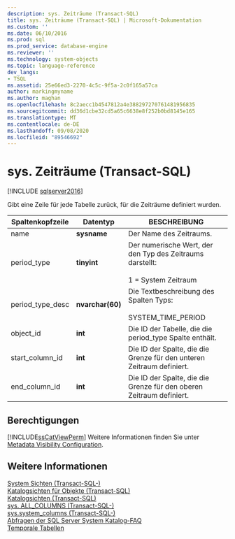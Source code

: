 ```yaml
---
description: sys. Zeiträume (Transact-SQL)
title: sys. Zeiträume (Transact-SQL) | Microsoft-Dokumentation
ms.custom: ''
ms.date: 06/10/2016
ms.prod: sql
ms.prod_service: database-engine
ms.reviewer: ''
ms.technology: system-objects
ms.topic: language-reference
dev_langs:
- TSQL
ms.assetid: 25e66ed3-2270-4c5c-9f5a-2c0f165a57ca
author: markingmyname
ms.author: maghan
ms.openlocfilehash: 8c2aecc1b4547812a4e388297270761481956835
ms.sourcegitcommit: dd36d1cbe32cd5a65c6638e8f252b0bd8145e165
ms.translationtype: MT
ms.contentlocale: de-DE
ms.lasthandoff: 09/08/2020
ms.locfileid: "89546692"
---
```

# <a name="sysperiods-transact-sql"></a>sys. Zeiträume (Transact-SQL)
[!INCLUDE [sqlserver2016](../../includes/applies-to-version/sqlserver2016.md)]

  Gibt eine Zeile für jede Tabelle zurück, für die Zeiträume definiert wurden.  
  
|Spaltenkopfzeile|Datentyp|BESCHREIBUNG|  
|-------------------|---------------|-----------------|  
|name|**sysname**|Der Name des Zeitraums.|  
|period_type|**tinyint**|Der numerische Wert, der den Typ des Zeitraums darstellt:<br /><br /> 1 = System Zeitraum|  
|period_type_desc|**nvarchar(60)**|Die Textbeschreibung des Spalten Typs:<br /><br /> SYSTEM_TIME_PERIOD|  
|object_id|**int**|Die ID der Tabelle, die die period_type Spalte enthält.|  
|start_column_id|**int**|Die ID der Spalte, die die Grenze für den unteren Zeitraum definiert.|  
|end_column_id|**int**|Die ID der Spalte, die die Grenze für den oberen Zeitraum definiert.|  
  
## <a name="permissions"></a>Berechtigungen  
 [!INCLUDE[ssCatViewPerm](../../includes/sscatviewperm-md.md)] Weitere Informationen finden Sie unter [Metadata Visibility Configuration](../../relational-databases/security/metadata-visibility-configuration.md).  
  
## <a name="see-also"></a>Weitere Informationen  
 [System Sichten &#40;Transact-SQL-&#41;](https://msdn.microsoft.com/library/35a6161d-7f43-4e00-bcd3-3091f2015e90)   
 [Katalogsichten für Objekte &#40;Transact-SQL&#41;](../../relational-databases/system-catalog-views/object-catalog-views-transact-sql.md)   
 [Katalogsichten &#40;Transact-SQL&#41;](../../relational-databases/system-catalog-views/catalog-views-transact-sql.md)   
 [sys. ALL_COLUMNS &#40;Transact-SQL-&#41;](../../relational-databases/system-catalog-views/sys-all-columns-transact-sql.md)   
 [sys.system_columns &#40;Transact-SQL-&#41;](../../relational-databases/system-catalog-views/sys-system-columns-transact-sql.md)   
 [Abfragen der SQL Server System Katalog-FAQ](../../relational-databases/system-catalog-views/querying-the-sql-server-system-catalog-faq.md)   
 [Temporale Tabellen](../../relational-databases/tables/temporal-tables.md)  
  
  
